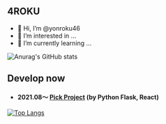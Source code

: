 ## 4ROKU 
- 👋 Hi, I’m @yonroku46
- 👀 I’m interested in ...
- 🌱 I’m currently learning ...

![Anurag's GitHub stats](https://github-readme-stats.vercel.app/api?username=yonroku46&show_icons=true)

## Develop now

+ #### 2021.08～ [Pick Project](http://3.36.69.67/) (by Python Flask, React)



[![Top Langs](https://github-readme-stats.vercel.app/api/top-langs/?username=anuraghazra&layout=compact)](https://github.com/anuraghazra/github-readme-stats)
